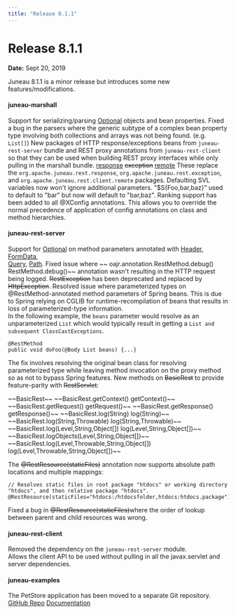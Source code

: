 ```yaml
---
title: "Release 8.1.1"
---
```


# Release 8.1.1

**Date:** Sept 20, 2019

Juneau 8.1.1 is a minor release but introduces some new features/modifications.

#### juneau-marshall

Support for serializing/parsing [Optional]({{API_DOCS}}/java/util/Optional.html) objects and bean properties.
Fixed a bug in the parsers where the generic subtype of a complex bean property type involving both collections and arrays
was not being found.  (e.g. `List[]`)
New packages of HTTP response/exceptions beans from `juneau-rest-server` bundle and REST proxy annotations from `juneau-rest-client` 
so that they can be used when building REST proxy interfaces while only pulling in the marshall bundle.
[response]({{API_DOCS}}/org/apache/juneau/http/response.html)
~~exception~~
[remote]({{API_DOCS}}/org/apache/juneau/http/remote.html)
These replace the `org.apache.juneau.rest.response`, `org.apache.juneau.rest.exception`, and `org.apache.juneau.rest.client.remote` packages.
Defaulting SVL variables now won't ignore additional parameters.
"$S\{Foo,bar,baz\}" used to default to "bar" but now will default to "bar,baz".
Ranking support has been added to all @XConfig annotations.
This allows you to override the normal precedence of application of config annotations on class and method hierarchies.

#### juneau-rest-server

Support for [Optional]({{API_DOCS}}/java/util/Optional.html) on method parameters annotated with [Header]({{API_DOCS}}/org/apache/juneau/http/annotation/Header.html), [FormData]({{API_DOCS}}/org/apache/juneau/http/annotation/FormData.html),  
[Query]({{API_DOCS}}/org/apache/juneau/http/annotation/Query.html), [Path]({{API_DOCS}}/org/apache/juneau/http/annotation/Path.html).
Fixed issue where ~~ oajr.annotation.RestMethod.debug() RestMethod.debug()~~ annotation wasn't resulting
in the HTTP request being logged.
~~RestException~~ has been deprecated and replaced by ~~HttpException~~.
Resolved issue where parameterized types on @RestMethod-annotated method parameters of Spring beans.
This is due to Spring relying on CGLIB for runtime-recompilation of beans that results in loss of parameterized-type
information.  
In the following example, the `beans` parameter would resolve as an unparameterized `List`
which would typically result in getting a `List and subsequent ClassCastExceptions`.   

```text
@RestMethod
public void doFoo(@Body List beans) {...}
```

The fix involves resolving the original bean class for resolving parameterized type while leaving
method invocation on the proxy method so as not to bypass Spring features.
New methods on ~~BasicRest~~ to provide feature-parity with ~~RestServlet~~:

<tree>
<java-class>~~BasicRest~~</java-class>
<node-1><javac-method>~~BasicRest.getContext() getContext()~~</javac-method></node-1>
<node-1><javac-method>~~BasicRest.getRequest() getRequest()~~</javac-method></node-1>
<node-1><javac-method>~~BasicRest.getResponse() getResponse()~~</javac-method></node-1>
<node-1><javac-method>~~BasicRest.log(String) log(String)~~</javac-method></node-1>
<node-1><javac-method>~~BasicRest.log(String,Throwable) log(String,Throwable)~~</javac-method></node-1>
<node-1><javac-method>~~BasicRest.log(Level,String,Object[]) log(Level,String,Object[])~~</javac-method></node-1>
<node-1><javac-method>~~BasicRest.logObjects(Level,String,Object[])~~</javac-method></node-1>
<node-1><javac-method>~~BasicRest.log(Level,Throwable,String,Object[]) log(Level,Throwable,String,Object[])~~</javac-method></node-1>
</tree>

The ~~@RestResource(staticFiles)~~ annotation now supports absolute path locations and multiple mappings:

```text
// Resolves static files in root package "htdocs" or working directory "htdocs", and then relative package "htdocs".
@RestResource(staticFiles="htdocs:/htdocsfolder,htdocs:htdocs.package")
```

Fixed a bug in ~~@RestResource(staticFiles)~~where the order of lookup between parent and child resources
was wrong.

#### juneau-rest-client

Removed the dependency on the `juneau-rest-server` module.  
Allows the client API to be used without pulling in all the javax.servlet and server dependencies.

#### juneau-examples

The PetStore application has been moved to a separate Git repository.
[GitHub Repo](https://github.com/apache/juneau-petstore)
[Documentation](http://juneau.apache.org/index.html#petstore.html)
